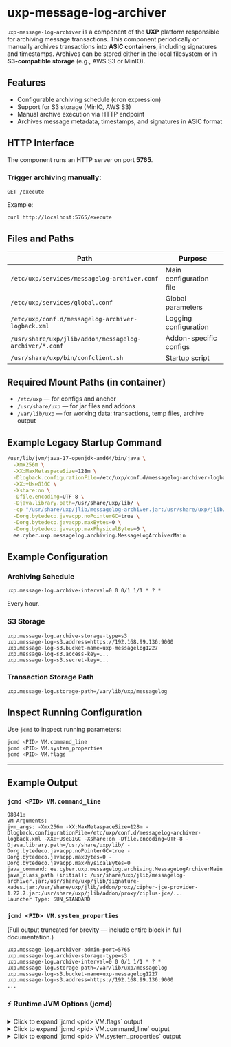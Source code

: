 # uxp-message-log-archiver

`uxp-message-log-archiver` is a component of the **UXP** platform responsible for archiving message transactions. This component periodically or manually archives transactions into **ASIC containers**, including signatures and timestamps. Archives can be stored either in the local filesystem or in **S3-compatible storage** (e.g., AWS S3 or MinIO).

## Features

- Configurable archiving schedule (cron expression)
- Support for S3 storage (MinIO, AWS S3)
- Manual archive execution via HTTP endpoint
- Archives message metadata, timestamps, and signatures in ASIC format

## HTTP Interface

The component runs an HTTP server on port **5765**.

### Trigger archiving manually:

```
GET /execute
```

Example:

```bash
curl http://localhost:5765/execute
```

## Files and Paths

| Path | Purpose |
|------|---------|
| `/etc/uxp/services/messagelog-archiver.conf` | Main configuration file |
| `/etc/uxp/services/global.conf` | Global parameters |
| `/etc/uxp/conf.d/messagelog-archiver-logback.xml` | Logging configuration |
| `/usr/share/uxp/jlib/addon/messagelog-archiver/*.conf` | Addon-specific configs |
| `/usr/share/uxp/bin/confclient.sh` | Startup script |

## Required Mount Paths (in container)

- `/etc/uxp` — for configs and anchor
- `/usr/share/uxp` — for jar files and addons
- `/var/lib/uxp` — for working data: transactions, temp files, archive output

## Example Legacy Startup Command

```bash
/usr/lib/jvm/java-17-openjdk-amd64/bin/java \
  -Xmx256m \
  -XX:MaxMetaspaceSize=128m \
  -Dlogback.configurationFile=/etc/uxp/conf.d/messagelog-archiver-logback.xml \
  -XX:+UseG1GC \
  -Xshare:on \
  -Dfile.encoding=UTF-8 \
  -Djava.library.path=/usr/share/uxp/lib/ \
  -cp "/usr/share/uxp/jlib/messagelog-archiver.jar:/usr/share/uxp/jlib/signature-xades.jar:/usr/share/uxp/jlib/addon/proxy/cipher-jce-provider-1.22.7.jar:/usr/share/uxp/jlib/addon/proxy/ciplus-jce/*" \
  -Dorg.bytedeco.javacpp.noPointerGC=true \
  -Dorg.bytedeco.javacpp.maxBytes=0 \
  -Dorg.bytedeco.javacpp.maxPhysicalBytes=0 \
  ee.cyber.uxp.messagelog.archiving.MessageLogArchiverMain
```

## Example Configuration

### Archiving Schedule

```properties
uxp.message-log.archive-interval=0 0 0/1 1/1 * ? *
```

Every hour.

### S3 Storage

```properties
uxp.message-log.archive-storage-type=s3
uxp.message-log-s3.address=https://192.168.99.136:9000
uxp.message-log-s3.bucket-name=uxp-messagelog1227
uxp.message-log-s3.access-key=...
uxp.message-log-s3.secret-key=...
```

### Transaction Storage Path

```properties
uxp.message-log.storage-path=/var/lib/uxp/messagelog
```

## Inspect Running Configuration

Use `jcmd` to inspect running parameters:

```bash
jcmd <PID> VM.command_line
jcmd <PID> VM.system_properties
jcmd <PID> VM.flags
```

---

## Example Output

### `jcmd <PID> VM.command_line`

```text
98041:
VM Arguments:
jvm_args: -Xmx256m -XX:MaxMetaspaceSize=128m -Dlogback.configurationFile=/etc/uxp/conf.d/messagelog-archiver-logback.xml -XX:+UseG1GC -Xshare:on -Dfile.encoding=UTF-8 -Djava.library.path=/usr/share/uxp/lib/ -Dorg.bytedeco.javacpp.noPointerGC=true -Dorg.bytedeco.javacpp.maxBytes=0 -Dorg.bytedeco.javacpp.maxPhysicalBytes=0 
java_command: ee.cyber.uxp.messagelog.archiving.MessageLogArchiverMain
java_class_path (initial): /usr/share/uxp/jlib/messagelog-archiver.jar:/usr/share/uxp/jlib/signature-xades.jar:/usr/share/uxp/jlib/addon/proxy/cipher-jce-provider-1.22.7.jar:/usr/share/uxp/jlib/addon/proxy/ciplus-jce/...
Launcher Type: SUN_STANDARD
```

### `jcmd <PID> VM.system_properties`

(Full output truncated for brevity — include entire block in full documentation.)

```properties
uxp.message-log.archiver-admin-port=5765
uxp.message-log.archive-storage-type=s3
uxp.message-log.archive-interval=0 0 0/1 1/1 * ? *
uxp.message-log.storage-path=/var/lib/uxp/messagelog
uxp.message-log-s3.bucket-name=uxp-messagelog1227
uxp.message-log-s3.address=https://192.168.99.136:9000
...
```

### ⚡️ Runtime JVM Options (jcmd)
<details>
<summary>Click to expand `jcmd &lt;pid&gt; VM.flags` output</summary>

```text
-XX:CICompilerCount=3 
-XX:CompressedClassSpaceSize=117440512 
-XX:ConcGCThreads=1 
-XX:G1ConcRefinementThreads=4 
-XX:G1EagerReclaimRemSetThreshold=8 
-XX:G1HeapRegionSize=1048576 
-XX:GCDrainStackTargetSize=64 
-XX:InitialHeapSize=65011712 
-XX:MarkStackSize=4194304 
-XX:MaxHeapSize=268435456 
-XX:MaxMetaspaceSize=134217728 
-XX:MaxNewSize=160432128 
-XX:MinHeapDeltaBytes=1048576 
-XX:MinHeapSize=8388608 
-XX:NonNMethodCodeHeapSize=5832780 
-XX:NonProfiledCodeHeapSize=122912730 
-XX:ProfiledCodeHeapSize=122912730 
-XX:+RequireSharedSpaces 
-XX:ReservedCodeCacheSize=251658240 
-XX:+SegmentedCodeCache 
-XX:SoftMaxHeapSize=268435456 
-XX:-THPStackMitigation 
-XX:+UseCompressedClassPointers 
-XX:+UseCompressedOops 
-XX:+UseFastUnorderedTimeStamps 
-XX:+UseG1GC 
-XX:+UseSharedSpaces 
```
</details>


<details>
<summary>Click to expand `jcmd &lt;pid&gt; VM.command_line` output</summary>

```text
VM Arguments:
jvm_args: 
-Xmx256m 
-XX:MaxMetaspaceSize=128m 
-Dlogback.configurationFile=/etc/uxp/conf.d/messagelog-archiver-logback.xml 
-XX:+UseG1GC 
-Xshare:on 
-Dfile.encoding=UTF-8 
-Djava.library.path=/usr/share/uxp/lib/ 
-Dorg.bytedeco.javacpp.noPointerGC=true 
-Dorg.bytedeco.javacpp.maxBytes=0 
-Dorg.bytedeco.javacpp.maxPhysicalBytes=0 
java_command: ee.cyber.uxp.messagelog.archiving.MessageLogArchiverMain
java_class_path (initial): /usr/share/uxp/jlib/messagelog-archiver.jar:/usr/share/uxp/jlib/signature-xades.jar:/usr/share/uxp/jlib/addon/proxy/cipher-jce-provider-1.22.7.jar:/usr/share/uxp/jlib/addon/proxy/ciplus-jce/cipherplus-1.0.28-1.5.8-linux-x86_64.jar:/usr/share/uxp/jlib/addon/proxy/ciplus-jce/javacpp-1.5.8.jar:/usr/share/uxp/jlib/addon/proxy/ciplus-jce/pkcs11-wrapper-1.6.9-1.jar:/usr/share/uxp/jlib/addon/proxy/ciplus-jce/ciplus-jce-1.0.24.jar:/usr/share/uxp/jlib/addon/proxy/ciplus-jce/cipherplus-1.0.28-1.5.8.jar
Launcher Type: SUN_STANDARD
```
</details>

<details>
<summary>Click to expand `jcmd &lt;pid&gt; VM.system_properties` output</summary>

```text
#Mon Jun 02 19:22:11 EEST 2025
uxp.proxy-monitoring-agent.ignored-network-interfaces=lo
uxp.identity-provider.security-server-client-secret=2DmVrz_VUQUhn3ePNgWm8Ur-TwMK0la_
java.specification.version=17
uxp.common.temp-files-path=/var/tmp/uxp/
sun.jnu.encoding=UTF-8
uxp.message-log.metadata-persistence-unit=messagelog-metadata
uxp.message-log.archiver-admin-port=5765
sun.arch.data.model=64
org.bytedeco.javacpp.noPointerGC=true
org.terracotta.quartz.skipUpdateCheck=true
java.vendor.url=https\://ubuntu.com/
uxp.message-log.timestamp-certificate-chain-request=true
uxp.proxy.internal-cipher-suites=TLS_AES_256_GCM_SHA384,TLS_ECDHE_ECDSA_WITH_AES_256_GCM_SHA384
uxp.message-log.timestamper-batch-size=10000
sun.boot.library.path=/usr/lib/jvm/java-17-openjdk-amd64/lib
sun.java.command=ee.cyber.uxp.messagelog.archiving.MessageLogArchiverMain
jdk.debug=release
uxp.status-service.listen-port=2082
uxp.center.allowed-certificate-profiles=ee.cyber.uxp.common.certificateprofile.ua.UaCertificateProfileInfoProvider
java.specification.vendor=Oracle Corporation
uxp.common.license-file=/etc/uxp/license.lic
java.version.date=2025-04-15
java.home=/usr/lib/jvm/java-17-openjdk-amd64
file.separator=/
java.vm.compressedOopsMode=32-bit
uxp.message-log.acceptable-timestamp-failure-period=14400
line.separator=\n
uxp.message-log.timestamp-provider-round-robin=true
uxp.message-log.archive-interval=0 0 0/1 1/1 * ? *
java.vm.specification.vendor=Oracle Corporation
java.specification.name=Java Platform API Specification
uxp.message-log-s3.address=https\://192.168.99.136\:9000
uxp.proxy.timestamp-verify-signer-chain=true
uxp.proxy.client-jetty-thread-pool-max-size=60
uxp.proxy-monitoring-agent.monitor-agent-conf-file=/etc/uxp/monitor-agent.ini
uxp.op-monitor.max-records-in-payload=10000
sun.management.compiler=HotSpot 64-Bit Tiered Compilers
uxp.op-monitor.clean-interval=0 0 0/12 1/1 * ? *
java.runtime.version=17.0.15+6-Ubuntu-0ubuntu122.04
uxp.common.template-path=/usr/share/uxp/templates/
user.name=uxp
uxp.proxy-monitoring-agent.sending-interval-seconds=180
uxp.common.conf-backup-digest-files-checked=true
uxp.message-log.timestamp-immediately=true
uxp.monitoring-server.opdata-stats-collection-enabled=true
file.encoding=UTF-8
org.bytedeco.javacpp.maxPhysicalBytes=0
uxp.message-log-s3.trusted-certificate=/etc/uxp/ssl/public.crt
uxp.message-log-s3.region=us-west-1
uxp.common.configuration-anchor-file=/etc/uxp/configuration-anchor.xml
uxp.op-monitor.health-statistics-period-seconds=600
uxp.proxy-monitoring-agent.admin-port=5588
java.io.tmpdir=/tmp
java.version=17.0.15
uxp.common.device-templates-path=/etc/uxp/device-templates/
uxp.proxy.log-metaservice-signatures=false
uxp.message-log-s3.bucket-name=uxp-messagelog1227
uxp.proxy.transport-cipher-suites=TLS_AES_256_GCM_SHA384
java.vm.specification.name=Java Virtual Machine Specification
org.bytedeco.javacpp.maxBytes=0
native.encoding=UTF-8
uxp.message-log.metadata-record-extract-path=/var/lib/uxp/messagelog/old-metadata
java.library.path=/usr/share/uxp/lib/
java.vendor=Ubuntu
java.specification.maintenance.version=1
uxp.common.expiration-warning-threshold-days=32
uxp.message-log.timestamper-client-read-timeout=5000
uxp.proxy.server-jetty-thread-pool-max-size=60
sun.io.unicode.encoding=UnicodeLittle
uxp.proxy.log-monitoring-signatures=false
uxp.proxy-monitoring-agent.params-collecting-interval-seconds=15
uxp.message-log.storage-path=/var/lib/uxp/messagelog
uxp.message-log.hash-algo-id=SHA-512
uxp.message-log.archiver-batch-size=100
uxp.proxy.round-robin-quarantine-time=300000
java.class.path=/usr/share/uxp/jlib/messagelog-archiver.jar\:/usr/share/uxp/jlib/signature-xades.jar\:/usr/share/uxp/jlib/addon/proxy/cipher-jce-provider-1.22.7.jar\:/usr/share/uxp/jlib/addon/proxy/ciplus-jce/cipherplus-1.0.28-1.5.8-linux-x86_64.jar\:/usr/share/uxp/jlib/addon/proxy/ciplus-jce/javacpp-1.5.8.jar\:/usr/share/uxp/jlib/addon/proxy/ciplus-jce/pkcs11-wrapper-1.6.9-1.jar\:/usr/share/uxp/jlib/addon/proxy/ciplus-jce/ciplus-jce-1.0.24.jar\:/usr/share/uxp/jlib/addon/proxy/ciplus-jce/cipherplus-1.0.28-1.5.8.jar
uxp.proxy.batch-signatures-enabled=false
uxp.common.conf-backup-digest-algorithm-id=SHA-512
uxp.message-log-s3.storage-class=
uxp.message-log.archive-path=/var/lib/uxp/messagelog/archive
java.vm.vendor=Ubuntu
uxp.common.digest-chunk-size=262144
uxp.message-log.archive-transfer-command=
user.timezone=Europe/Kyiv
uxp.proxy-monitoring-agent.net-stats-file=/proc/net/dev
java.vm.specification.version=17
os.name=Linux
uxp.proxy-monitoring-agent.zabbix-configurator-client-read-timeout-seconds=300
sun.java.launcher=SUN_STANDARD
user.country=UA
uxp.proxy-status-check.serverproxy-listening-switch-enabled=true
sun.cpu.endian=little
user.home=/var/lib/uxp
user.language=uk
uxp.status-service.allowed-hosts=127.0.0.1
uxp.message-log-s3.access-key=pC9hJZZJZdSdWAOqIgIT
uxp.message-log-s3.secret-key=3daHty2NiBbzwJvZWCZkgTt7SUrR7pfqHN7DNFFZ
uxp.message-log.metadata-record-lifetime-minutes=1576800
uxp.message-log.metadata-record-cleanup-operation=DELETE
uxp.identity-provider.security-server-client-id=pvoqbggvvzpon1r4v55b7z8cu0de18cj
uxp.status-service.listen-address=127.0.0.1
uxp.proxy-monitoring-agent.port=2080
uxp.proxy-monitoring-agent.zabbix-configurator-client-connect-timeout-seconds=30
aws.java.v1.disableDeprecationAnnouncement=true
logback.configurationFile=/etc/uxp/conf.d/messagelog-archiver-logback.xml
uxp.common.conf-path=/etc/uxp/
uxp.proxy.signature-timestamp-required=true
uxp.op-monitor.max-stats-records-in-payload=10000
uxp.message-log.timestamper-client-connect-timeout=10000
uxp.monitoring-server.opdata-stats-polling-interval-seconds=900
uxp.common.rsa-allowed=false
uxp.message-log.metadata-cleaner-batch-size=1000
path.separator=\:
os.version=5.15.0-125-generic
uxp.common.global-conf-path=/etc/uxp/globalconf/
uxp.common.tls-conf-path=/etc/uxp/ssl/
uxp.message-log-s3.request-timeout=0
java.runtime.name=OpenJDK Runtime Environment
uxp.message-log.archive-storage-type=s3
uxp.common.pkcs12-provider-name=CiPlusJCE
uxp.op-monitor.records-available-timestamp-offset-seconds=60
java.vm.name=OpenJDK 64-Bit Server VM
uxp.monitoring-server.opdata-stats-period-seconds=300
uxp.proxy-status-check.clientproxy-listening-switch-enabled=true
java.vendor.url.bug=https\://bugs.launchpad.net/ubuntu/+source/openjdk-17
jetty.git.hash=e77516598a07cca826d27fa8a4f7c70e953921a6
uxp.proxy.verify-signing-certificate-qualified=true
user.dir=/
os.arch=amd64
uxp.message-log.temp-files-path=/var/lib/uxp/messagelog/tmp
java.vm.info=mixed mode, sharing
java.vm.version=17.0.15+6-Ubuntu-0ubuntu122.04
java.class.version=61.0
uxp.proxy.max-retained-soap-attachment-size-bytes=5242880
uxp.message-log.metadata-cleanup-interval=0 0 0 * * ? *
uxp.op-monitor.keep-records-for-days=7
```

</details>